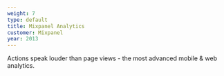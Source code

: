 ```yaml
---
weight: 7
type: default
title: Mixpanel Analytics
customer: Mixpanel
year: 2013
---
```

Actions speak louder than page views - the most advanced mobile & web analytics.
